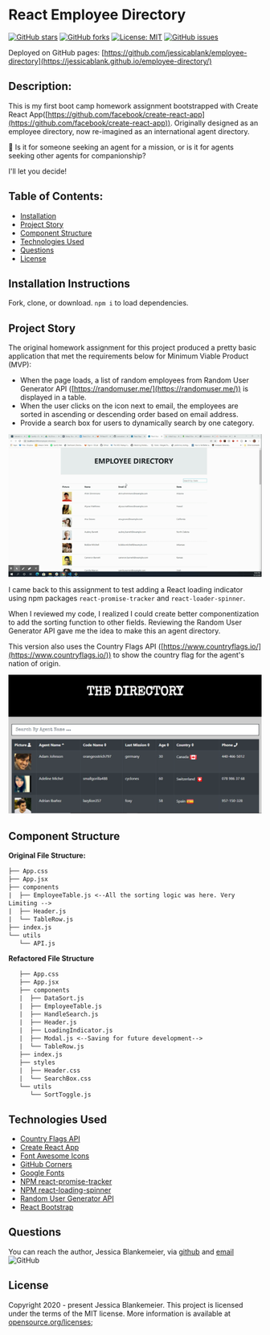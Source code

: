 # React Employee Directory

[![GitHub stars](https://img.shields.io/github/stars/jessicablank/employee-directory)](https://github.com/jessicablank/employee-directory/stargazers)
[![GitHub forks](https://img.shields.io/github/forks/jessicablank/employee-directory)](https://github.com/jessicablank/employee-directory/network)
[![License: MIT](https://img.shields.io/badge/License-MIT-yellow.svg)](https://opensource.org/licenses/MIT)
[![GitHub issues](https://img.shields.io/github/issues/jessicablank/employee-directory)](https://github.com/jessicablank/employee-directory/issues)

Deployed on GitHub pages: [https://github.com/jessicablank/employee-directory](https://jessicablank.github.io/employee-directory/)

## Description:  
This is my first boot camp homework assignment bootstrapped with Create React App([https://github.com/facebook/create-react-app](https://github.com/facebook/create-react-app)). Originally designed as an employee directory, now re-imagined as an international agent directory. 

:information_desk_person: Is it for someone seeking an agent for a mission, or is it for agents seeking other agents for companionship? 

I'll let you decide! 

## Table of Contents:
* [Installation](#installation-instructions)
* [Project Story](#project-story)
* [Component Structure](#componentStructure)
* [Technologies Used](#Technology)
* [Questions](#questions)
* [License](#license-info)

## Installation Instructions

Fork, clone, or download. 
`npm i` to load dependencies. 

## Project Story
The original homework assignment for this project produced a pretty basic application that met the requirements below for Minimum Viable Product (MVP):

* When the page loads, a list of random employees from Random User Generator API ([https://randomuser.me/](https://randomuser.me/)) is displayed in a table. 
* When the user clicks on the icon next to email, the employees are sorted in ascending or descending order based on email address. 
* Provide a search box for users to dynamically search by one category. 

![demonstration gif](https://github.com/jessicablank/employee-directory/blob/master/assets/homepageGIF.gif)


 I came back to this assignment to test adding a React loading indicator using npm packages `react-promise-tracker` and `react-loader-spinner`. 

 When I reviewed my code, I realized I could create better componentization to add the sorting function to other fields. Reviewing the Random User Generator API gave me the idea to make this an agent directory. 

 This version also uses the Country Flags API ([https://www.countryflags.io/](https://www.countryflags.io/)) to show the country flag for the agent's nation of origin. 

![The Directory](https://github.com/jessicablank/employee-directory/blob/master/assets/TheDirectory.PNG)

## Component Structure
**Original File Structure:**
```
├── App.css
├── App.jsx
├── components
|  ├── EmployeeTable.js <--All the sorting logic was here. Very Limiting -->
|  ├── Header.js
|  └── TableRow.js
├── index.js
└── utils
   └── API.js
```
**Refactored File Structure**

```
   ├── App.css
   ├── App.jsx
   ├── components
   |  ├── DataSort.js
   |  ├── EmployeeTable.js
   |  ├── HandleSearch.js
   |  ├── Header.js
   |  ├── LoadingIndicator.js
   |  ├── Modal.js <--Saving for future development-->
   |  └── TableRow.js
   ├── index.js
   ├── styles
   |  ├── Header.css
   |  └── SearchBox.css
   └── utils
      └── SortToggle.js
```
## Technologies Used

* [Country Flags API](https://www.countryflags.io/)
* [Create React App](https://github.com/facebook/create-react-app)
* [Font Awesome Icons](fontawesome.com)
* [GitHub Corners](https://tholman.com/github-corners/)
* [Google Fonts](fonts.google.com)
* [NPM react-promise-tracker](https://www.npmjs.com/package/react-promise-tracker)
* [NPM react-loading-spinner](https://www.npmjs.com/package/react-loader-spinner)
* [Random User Generator API](https://randomuser.me/)
* [React Bootstrap](https://react-bootstrap.github.io/)

## Questions
You can reach the author, Jessica Blankemeier, via [github](http://github.com/jessicablank) and [email](mailto:jessicablankemeier@gmail.com)
![GitHub](https://img.shields.io/github/followers/jessicablank?label=follow&style=social)

## License
Copyright 2020 - present Jessica Blankemeier.
This project is licensed under the terms of the MIT license. 
More information is available at [opensource.org/licenses](https://opensource.org/licenses/MIT);



